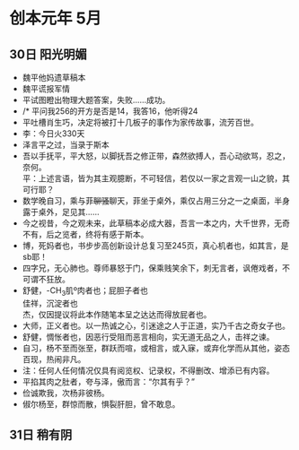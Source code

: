 # 创本元年 5月

## 30日 阳光明媚
* 魏平他妈遗草稿本
* 魏平谎报军情
* 平试图瞪出物理大题答案，失败……成功。
* /* 平问我256的开方是否是14，我答16，他听得24
* 平吐槽肖生巧，决定将被打十几板子的事作为家传故事，流芳百世。
* 李：今日火330天
* 泽言平之过，当录于斯本
* 吾以手抚平，平大怒，以脚抚吾之修正带，森然欲搏人，吾心动欲骂，忍之，奈何。  
平：上述言语，皆为其主观臆断，不可轻信，若仅以一家之言观一山之貌，其可行耶？
* 数学晚自习，乘与菲<del>聊骚</del>聊天，菲坐于桌外，乘仅占用三分之一之桌面，半身露于桌外，足见其……
* 今之视昔，今之观未来，此草稿本必成大器，吾言一本之内，大千世界，无奇不有，后之览者，终将有感于斯本。
* 博，死妈者也，书步步高创新设计总复习至245页，真心机者也，如其言，是sb耶！
* 四字兄，无心肺也。尊师暴怒于门，保乘贱笑余下，刺无言者，讽倦戏者，不可谓不狂放。
* 舒健，-CH<sub>3</sub>肌º肉者也；屁胆子者也    
  佳祥，沉淀者也    
  杰，仅因提议将此本作随笔本呈之达达而得放屁者也。
* 大师，正义者也。以一热诚之心，引迷途之人于正道，实乃千古之奇女子也。
* 舒健，惆怅者也，因恶行受阻而恶言相向，实无道无品之人，击祥之谏。
* 自习，杨不至而张至，群跃而喧，或相言，或入寐，或弃化学而从其他，姿态百现，热闹非凡。
* 注：任何人任何情况仅具有阅览权、记录权，不得删改、增添已有内容。
* 平掐其肉之肚者，夸与泽，傲而言：“尔其有乎？”
* 俭诚欺我，次杨非彼杨。
* 俶尔杨至，群惊而散，惧裂肝胆，曾不敢息。

## 31日 稍有阴
